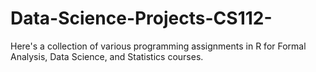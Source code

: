 # Data-Science-Projects-CS112-

Here's a collection of various programming assignments in R for Formal Analysis, Data Science, and Statistics courses.
